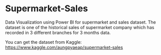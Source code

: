 # Supermarket-Sales
Data Visualization using Power BI for supermarket and sales dataset. The dataset is one of the historical sales of supermarket company which has recorded in 3 different branches for 3 months data.

You can get the dataset from Kaggle: https://www.kaggle.com/aungpyaeap/supermarket-sales
